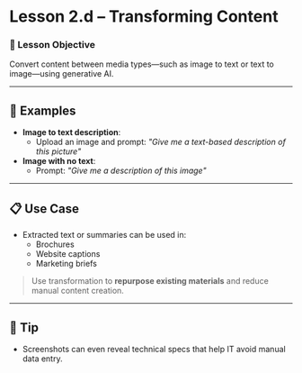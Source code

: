 # Lesson 2.d – Transforming Content

### 🎯 Lesson Objective
Convert content between media types—such as image to text or text to image—using generative AI.

---

## 🔄 Examples

- **Image to text description**:
  - Upload an image and prompt: _"Give me a text-based description of this picture"_
- **Image with no text**:
  - Prompt: _"Give me a description of this image"_

---

## 📋 Use Case

- Extracted text or summaries can be used in:
  - Brochures
  - Website captions
  - Marketing briefs

> Use transformation to **repurpose existing materials** and reduce manual content creation.

---

## 🧠 Tip

- Screenshots can even reveal technical specs that help IT avoid manual data entry.
